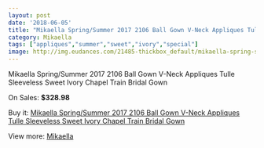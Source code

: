 ```yaml
---
layout: post
date: '2018-06-05'
title: "Mikaella Spring/Summer 2017 2106 Ball Gown V-Neck Appliques Tulle Sleeveless Sweet Ivory Chapel Train Bridal Gown"
category: Mikaella
tags: ["appliques","summer","sweet","ivory","special"]
image: http://img.eudances.com/21485-thickbox_default/mikaella-spring-summer-2017-2106-ball-gown-v-neck-appliques-tulle-sleeveless-sweet-ivory-chapel-train-bridal-gown.jpg
---
```

Mikaella Spring/Summer 2017 2106 Ball Gown V-Neck Appliques Tulle Sleeveless Sweet Ivory Chapel Train Bridal Gown

On Sales: **$328.98**
<a href="https://www.eudances.com/en/mikaella/6602-mikaella-spring-summer-2017-2106-ball-gown-v-neck-appliques-tulle-sleeveless-sweet-ivory-chapel-train-bridal-gown.html"><amp-img layout="responsive" width="600" height="600" src="//img.eudances.com/21485-thickbox_default/mikaella-spring-summer-2017-2106-ball-gown-v-neck-appliques-tulle-sleeveless-sweet-ivory-chapel-train-bridal-gown.jpg" alt="Mikaella Spring/Summer 2017 2106 Ball Gown V-Neck Appliques Tulle Sleeveless Sweet Ivory Chapel Train Bridal Gown 0" /></a>
<a href="https://www.eudances.com/en/mikaella/6602-mikaella-spring-summer-2017-2106-ball-gown-v-neck-appliques-tulle-sleeveless-sweet-ivory-chapel-train-bridal-gown.html"><amp-img layout="responsive" width="600" height="600" src="//img.eudances.com/21490-thickbox_default/mikaella-spring-summer-2017-2106-ball-gown-v-neck-appliques-tulle-sleeveless-sweet-ivory-chapel-train-bridal-gown.jpg" alt="Mikaella Spring/Summer 2017 2106 Ball Gown V-Neck Appliques Tulle Sleeveless Sweet Ivory Chapel Train Bridal Gown 1" /></a>
<a href="https://www.eudances.com/en/mikaella/6602-mikaella-spring-summer-2017-2106-ball-gown-v-neck-appliques-tulle-sleeveless-sweet-ivory-chapel-train-bridal-gown.html"><amp-img layout="responsive" width="600" height="600" src="//img.eudances.com/21489-thickbox_default/mikaella-spring-summer-2017-2106-ball-gown-v-neck-appliques-tulle-sleeveless-sweet-ivory-chapel-train-bridal-gown.jpg" alt="Mikaella Spring/Summer 2017 2106 Ball Gown V-Neck Appliques Tulle Sleeveless Sweet Ivory Chapel Train Bridal Gown 2" /></a>
<a href="https://www.eudances.com/en/mikaella/6602-mikaella-spring-summer-2017-2106-ball-gown-v-neck-appliques-tulle-sleeveless-sweet-ivory-chapel-train-bridal-gown.html"><amp-img layout="responsive" width="600" height="600" src="//img.eudances.com/21488-thickbox_default/mikaella-spring-summer-2017-2106-ball-gown-v-neck-appliques-tulle-sleeveless-sweet-ivory-chapel-train-bridal-gown.jpg" alt="Mikaella Spring/Summer 2017 2106 Ball Gown V-Neck Appliques Tulle Sleeveless Sweet Ivory Chapel Train Bridal Gown 3" /></a>
<a href="https://www.eudances.com/en/mikaella/6602-mikaella-spring-summer-2017-2106-ball-gown-v-neck-appliques-tulle-sleeveless-sweet-ivory-chapel-train-bridal-gown.html"><amp-img layout="responsive" width="600" height="600" src="//img.eudances.com/21487-thickbox_default/mikaella-spring-summer-2017-2106-ball-gown-v-neck-appliques-tulle-sleeveless-sweet-ivory-chapel-train-bridal-gown.jpg" alt="Mikaella Spring/Summer 2017 2106 Ball Gown V-Neck Appliques Tulle Sleeveless Sweet Ivory Chapel Train Bridal Gown 4" /></a>
<a href="https://www.eudances.com/en/mikaella/6602-mikaella-spring-summer-2017-2106-ball-gown-v-neck-appliques-tulle-sleeveless-sweet-ivory-chapel-train-bridal-gown.html"><amp-img layout="responsive" width="600" height="600" src="//img.eudances.com/21486-thickbox_default/mikaella-spring-summer-2017-2106-ball-gown-v-neck-appliques-tulle-sleeveless-sweet-ivory-chapel-train-bridal-gown.jpg" alt="Mikaella Spring/Summer 2017 2106 Ball Gown V-Neck Appliques Tulle Sleeveless Sweet Ivory Chapel Train Bridal Gown 5" /></a>

Buy it: [Mikaella Spring/Summer 2017 2106 Ball Gown V-Neck Appliques Tulle Sleeveless Sweet Ivory Chapel Train Bridal Gown](https://www.eudances.com/en/mikaella/6602-mikaella-spring-summer-2017-2106-ball-gown-v-neck-appliques-tulle-sleeveless-sweet-ivory-chapel-train-bridal-gown.html "Mikaella Spring/Summer 2017 2106 Ball Gown V-Neck Appliques Tulle Sleeveless Sweet Ivory Chapel Train Bridal Gown")

View more: [Mikaella](https://www.eudances.com/en/106-mikaella "Mikaella")